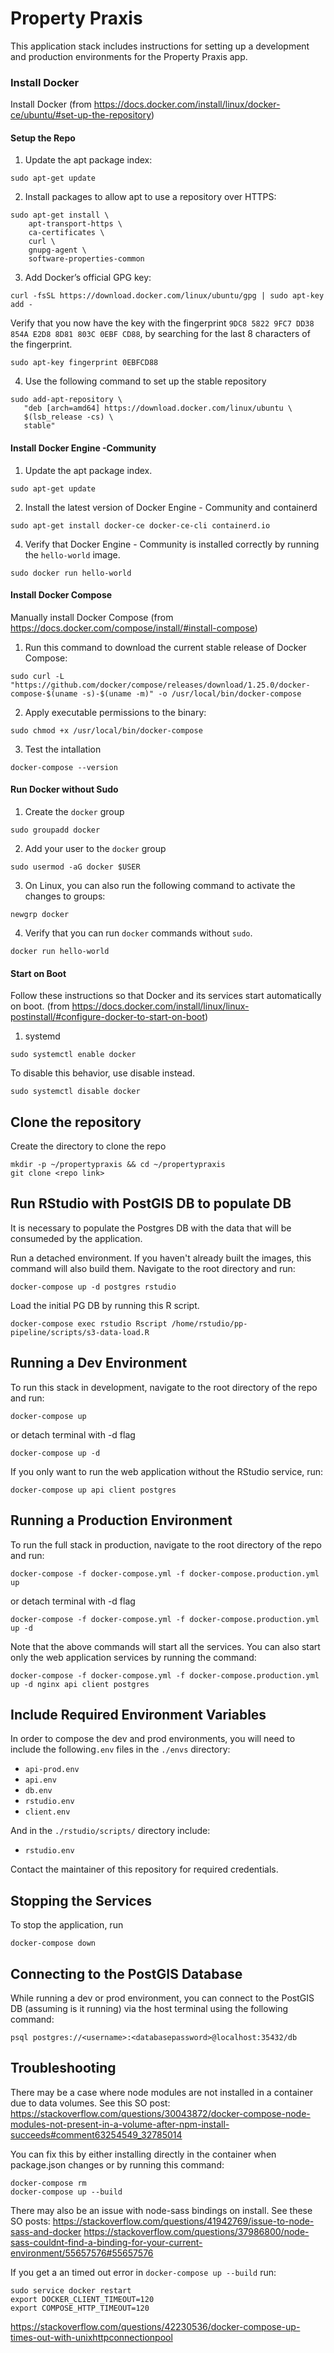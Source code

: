 # Property Praxis

This application stack includes instructions for setting up a development and production environments for the Property Praxis app.

### Install Docker

Install Docker (from https://docs.docker.com/install/linux/docker-ce/ubuntu/#set-up-the-repository)

#### Setup the Repo

1. Update the apt package index:

```
sudo apt-get update
```

2. Install packages to allow apt to use a repository over HTTPS:

```
sudo apt-get install \
    apt-transport-https \
    ca-certificates \
    curl \
    gnupg-agent \
    software-properties-common
```

3. Add Docker’s official GPG key:

```
curl -fsSL https://download.docker.com/linux/ubuntu/gpg | sudo apt-key add -
```

Verify that you now have the key with the fingerprint `9DC8 5822 9FC7 DD38 854A E2D8 8D81 803C 0EBF CD88`,
by searching for the last 8 characters of the fingerprint.

```
sudo apt-key fingerprint 0EBFCD88
```

4. Use the following command to set up the stable repository

```
sudo add-apt-repository \
   "deb [arch=amd64] https://download.docker.com/linux/ubuntu \
   $(lsb_release -cs) \
   stable"
```

#### Install Docker Engine -Community

1. Update the apt package index.

```
sudo apt-get update
```

2. Install the latest version of Docker Engine - Community and containerd

```
sudo apt-get install docker-ce docker-ce-cli containerd.io
```

4. Verify that Docker Engine - Community is installed correctly by running the `hello-world` image.

```
sudo docker run hello-world
```

#### Install Docker Compose

Manually install Docker Compose (from https://docs.docker.com/compose/install/#install-compose)

1. Run this command to download the current stable release of Docker Compose:

```
sudo curl -L "https://github.com/docker/compose/releases/download/1.25.0/docker-compose-$(uname -s)-$(uname -m)" -o /usr/local/bin/docker-compose
```

2. Apply executable permissions to the binary:

```
sudo chmod +x /usr/local/bin/docker-compose
```

3. Test the intallation

```
docker-compose --version
```

#### Run Docker without Sudo

1. Create the `docker` group

```
sudo groupadd docker
```

2. Add your user to the `docker` group

```
sudo usermod -aG docker $USER
```

3. On Linux, you can also run the following command to activate the changes to groups:

```
newgrp docker
```

4. Verify that you can run `docker` commands without `sudo`.

```
docker run hello-world
```

#### Start on Boot

Follow these instructions so that Docker and its services start automatically on boot.
(from https://docs.docker.com/install/linux/linux-postinstall/#configure-docker-to-start-on-boot)

1. systemd

```
sudo systemctl enable docker
```

To disable this behavior, use disable instead.

```
sudo systemctl disable docker
```

## Clone the repository

Create the directory to clone the repo

```
mkdir -p ~/propertypraxis && cd ~/propertypraxis
git clone <repo link>
```

## Run RStudio with PostGIS DB to populate DB

It is necessary to populate the Postgres DB with the data that will 
be consumeded by the application.

Run a detached environment.  If you haven't already built the images,
this command will also build them. Navigate to the root directory and run:

```
docker-compose up -d postgres rstudio
```

Load the initial PG DB by running this R script.

```
docker-compose exec rstudio Rscript /home/rstudio/pp-pipeline/scripts/s3-data-load.R
```

## Running a Dev Environment

To run this stack in development, navigate to the
root directory of the repo and run:

```
docker-compose up
```

or detach terminal with -d flag

```
docker-compose up -d
```

If you only want to run the web application without the RStudio service, run:

```
docker-compose up api client postgres
```

## Running a Production Environment

To run the full stack in production, navigate to the
root directory of the repo and run:

```
docker-compose -f docker-compose.yml -f docker-compose.production.yml up
```

or detach terminal with -d flag

```
docker-compose -f docker-compose.yml -f docker-compose.production.yml up -d
```

Note that the above commands will start all the services.  You can also start only the 
web application services by running the command:

```
docker-compose -f docker-compose.yml -f docker-compose.production.yml up -d nginx api client postgres
```

## Include Required Environment Variables

In order to compose the dev and prod environments, you will need to include the following`.env` files in
the `./envs` directory:

- `api-prod.env`
- `api.env`
- `db.env`
- `rstudio.env`
- `client.env`

And in the `./rstudio/scripts/` directory include:

- `rstudio.env`

Contact the maintainer of this repository for required credentials.

## Stopping the Services

To stop the application, run

```
docker-compose down
```

## Connecting to the PostGIS Database

While running a dev or prod environment, you can connect to the PostGIS DB 
(assuming is it running) via the host terminal using the following command:

```
psql postgres://<username>:<databasepassword>@localhost:35432/db
```

## Troubleshooting

There may be a case where node modules are not installed in a container due to data volumes.
See this SO post:
https://stackoverflow.com/questions/30043872/docker-compose-node-modules-not-present-in-a-volume-after-npm-install-succeeds#comment63254549_32785014

You can fix this by either installing directly in the container when package.json changes or
by running this command:

```
docker-compose rm
docker-compose up --build
```

There may also be an issue with node-sass bindings on install.
See these SO posts:
https://stackoverflow.com/questions/41942769/issue-to-node-sass-and-docker
https://stackoverflow.com/questions/37986800/node-sass-couldnt-find-a-binding-for-your-current-environment/55657576#55657576

If you get a an timed out error in `docker-compose up --build` run:

```
sudo service docker restart
export DOCKER_CLIENT_TIMEOUT=120
export COMPOSE_HTTP_TIMEOUT=120
```

https://stackoverflow.com/questions/42230536/docker-compose-up-times-out-with-unixhttpconnectionpool
